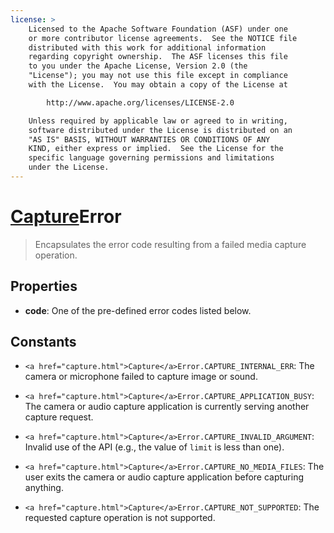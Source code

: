 ```yaml
---
license: >
    Licensed to the Apache Software Foundation (ASF) under one
    or more contributor license agreements.  See the NOTICE file
    distributed with this work for additional information
    regarding copyright ownership.  The ASF licenses this file
    to you under the Apache License, Version 2.0 (the
    "License"); you may not use this file except in compliance
    with the License.  You may obtain a copy of the License at

        http://www.apache.org/licenses/LICENSE-2.0

    Unless required by applicable law or agreed to in writing,
    software distributed under the License is distributed on an
    "AS IS" BASIS, WITHOUT WARRANTIES OR CONDITIONS OF ANY
    KIND, either express or implied.  See the License for the
    specific language governing permissions and limitations
    under the License.
---
```


<a href="capture.html">Capture</a>Error
============

> Encapsulates the error code resulting from a failed media capture operation.

Properties
----------

- __code__: One of the pre-defined error codes listed below.

Constants
---------

- `<a href="capture.html">Capture</a>Error.CAPTURE_INTERNAL_ERR`: The camera or microphone failed to capture image or sound.

- `<a href="capture.html">Capture</a>Error.CAPTURE_APPLICATION_BUSY`: The camera or audio capture application is currently serving another capture request.

- `<a href="capture.html">Capture</a>Error.CAPTURE_INVALID_ARGUMENT`: Invalid use of the API (e.g., the value of `limit` is less than one).

- `<a href="capture.html">Capture</a>Error.CAPTURE_NO_MEDIA_FILES`: The user exits the camera or audio capture application before capturing anything.

- `<a href="capture.html">Capture</a>Error.CAPTURE_NOT_SUPPORTED`: The requested capture operation is not supported.
